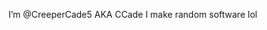 I’m @CreeperCade5 AKA CCade
I make random software lol





<!---
CreeperCade5/CreeperCade5 is a ✨ special ✨ repository because its `README.md` (this file) appears on your GitHub profile.
You can click the Preview link to take a look at your changes.
--->
